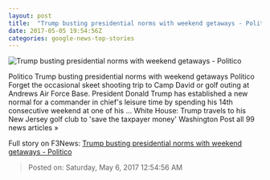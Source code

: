 ```yaml
---
layout: post
title:  "Trump busting presidential norms with weekend getaways - Politico"
date: 2017-05-05 19:54:56Z
categories: google-news-top-stories
---
```


![Trump busting presidential norms with weekend getaways - Politico](http://static.politico.com/d3/8b/88a93df1446195c31dc8775f4d00/17-donald-trump-30-ap-1160.jpg)

Politico Trump busting presidential norms with weekend getaways Politico Forget the occasional skeet shooting trip to Camp David or golf outing at Andrews Air Force Base. President Donald Trump has established a new normal for a commander in chief's leisure time by spending his 14th consecutive weekend at one of his ... White House: Trump travels to his New Jersey golf club to 'save the taxpayer money' Washington Post all 99 news articles »


Full story on F3News: [Trump busting presidential norms with weekend getaways - Politico](http://www.f3nws.com/n/uJQBJ)

> Posted on: Saturday, May 6, 2017 12:54:56 AM
